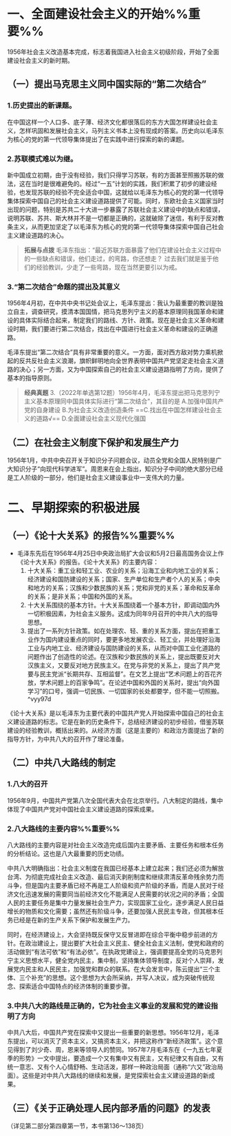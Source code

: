 # 一、全面建设社会主义的开始%%重要%%
1956年社会主义改造基本完成，标志着我国进入社会主义初级阶段，开始了全面建设社会主义的新时期。
## （一）提出马克思主义同中国实际的“第二次结合”
### 1.历史提出的新课题。
在中国这样一个人口多、底子薄、经济文化都很落后的东方大国怎样建设社会主义，怎样巩固和发展社会主义，马列主义书本上没有现成的答案。历史向以毛泽东为核心的党的第一代领导集体提出了在实践中进行探索的新的课题。
### 2.苏联模式难以为继。
新中国成立初期，由于没有经验，我们只得学习苏联，有的方面甚至照搬苏联的做法，这在当时是很难避免的。经过“一五”计划的实践，我们积累了初步的建设经验，也发现苏联的经验不完全适合中国，这就给以毛泽东为核心的党的第一代领导集体探索中国自己的社会主义建设道路提供了可能。同时，东欧社会主义国家当时出现的问题，特别是苏共二十大进一步暴露了苏联社会主义建设中的缺点和错误，说明苏联、苏共、斯大林并不是一切都是正确的，这就破除了迷信，有利于反对教条主义，从而更加坚定了以毛泽东为核心的党的第一代领导集体探索中国自己社会主义建设道路的决心。

>**拓展与点拨**
毛泽东指出：“最近苏联方面暴露了他们在建设社会主义过程中的一些缺点和错误，他们走过，的弯路，你还想走？ 过去我们就是鉴于他们的经验教训，少走了一些弯路，现在当然更要引以为戒。
### 3.“第二次结合”命题的提出及其意义
1956年4月初，在中共中央书记处会议上，毛泽东提出：我认为最重要的教训是独立自主，调查研究，摸清本国国情，把马克思列宁主义的基本原理同我国革命和建设的具体实际结合起来，制定我们的路线、方针、政策。现在是社会主义革命和建设时期，我们要进行第二次结合，找出在中国进行社会主义革命和建设的正确道路。

毛泽东提出“第二次结合”具有非常重要的意义。一方面，面对西方敌对势力乘机掀起的反共反社会主义浪潮，旗帜鲜明地向全世界表明中国共产党坚定走社会主义道路的决心；另一方面，又为中国探索自己的社会主义建设道路指明了方向，提供了基本的指导原则。

>**经典真题**
3.（2022年单选第12题）1956年4月，毛泽东提出把马克思列宁主义基本原理同中国具体实际进行“第二次结合”，其目的是
A.加强中国共产党的自身建设
B.为社会主义改造创造条件
==C.找出在中国怎样建设社会主义的道路√==
D.全面建设社会主义现代化强国
## （二）在社会主义制度下保护和发展生产力
1956年1月，中共中央召开关于知识分子问题会议，动员全党和全国人民特别是广大知识分子“向现代科学进军”。周恩来在会上指出，知识分子中间的绝大部分已经是工人阶级的一部分，他们是社会主义建设事业中一支伟大的力量。
# 二、早期探索的积极进展
## （一）《论十大关系》的报告%%重要%%
- 毛泽东先后在1956年4月25日中央政治局扩大会议和5月2日最高国务会议上作《论十大关系》的报告。《论十大关系》的主要内容：
	1. 十大关系：重工业和轻工业、农业的关系；沿海工业和内地工业的关系；经济建设和国防建设的关系；国家、生产单位和生产者个人的关系；中央和地方的关系；汉族和少数民族的关系；党和非党的关系；革命和反革命的关系；是非关系；中国和外国的关系。
	2. 十大关系围绕的基本方针。十大关系围绕着一个基本方针，即调动国内外一切积极因素，为社会主义服务。这成为同年9月召开的中共八大的指导思想。
	3. 提出了一系列方针政策。如在处理农、轻、重的关系方面，提出在把重工业作为国内建设重点的同时，要更多地发展农业、轻工业，并处理好沿海工业与内地工业、经济建设与国防建设的关系，从而对中国工业化道路的问题作出了创造性的论述。在汉族和少数民族的关系上，提出既要反对大汉族主义，又要反对地方民族主义。在党与非党的关系上，提出了共产党要与民主党派“长期共存、互相监督”。在文艺上提出“艺术问题上的百花齐放，学术问题上的百家争鸣”。在论述中国和外国的关系时，提出“向外国学习”的口号，强调一切民族、一切国家的长处都要学，但不能一切照搬。 ^vyy97d

《论十大关系》是以毛泽东为主要代表的中国共产党人开始探索中国自己的社会主义建设道路的标志。它是在新的历史条件下，总结经济建设的初步经验，借鉴苏联建设的经验教训，概括出来的。从经济方面（这是主要的）和政治方面提出了新的指导方针，为中共八大的召开作了理论准备。
## （二）中共八大路线的制定
### 1.八大的召开
1956年9月，中国共产党第八次全国代表大会在北京举行。八大制定的路线，集中体现了中国共产党对中国社会主义建设道路的探索成果。
### 2.八大路线的主要内容%%重要%%
八大路线的主要内容是对社会主义改造完成后国内主要矛盾、主要任务和根本任务的分析结论。这也是八大最重要的历史功绩。

中共八大明确指出：社会主义制度在我国已经基本上建立起来；我们还必须为解放台湾、为彻底完成社会主义改造、最后消灭剥削制度和继续肃清反革命残余势力而斗争，但是国内主要矛盾已经不再是工人阶级和资产阶级的矛盾，而是人民对于经济文化迅速发展的需要同当前经济文化不能满足人民需要的状况之间的矛盾；全国人民的主要任务是集中力量发展社会生产力，实现国家工业化，逐步满足人民日益增长的物质和文化需要；虽然还有阶级斗争，还要加强人民民主专政，但其根本任务已经是在新的生产关系下保护和发展生产力。

同时，在经济建设上，大会坚持既反保守又反冒进即在综合平衡中稳步前进的方针。在政治建设上，提出要扩大社会主义民主、健全社会主义法制，使党和政府的活动做到“有法可依”和“有法必依”。在执政党建设上，强调要提高全党的马克思列宁主义思想水平，健全党内民主，集中制，坚持集体领导制度，反对个人崇拜，发展党内民主和人民民主，加强党和群众的联系。在大会发言中，陈云提出“三个主体、三个补充”的思想。这个思想为大会所采纳，并写人决议，成为突破传统观念、探索适合中国特点的经济体制的重要步骤。
### 3.中共八大的路线是正确的，它为社会主义事业的发展和党的建设指明了方向
中共八大后，中国共产党在探索中又提出一些重要的新思想。1956年12月，毛泽东提出，可以消灭了资本主义，又搞资本主义，并把这称作“新经济政策”。这个意见得到了刘少奇、周，恩来等领导人的赞同。1957年7月毛泽东在《一九五七年夏季的形势》一文中提出，要造成一个又有集中又有民主，又有纪律又有自由，又有统一意志、又有个人心情舒畅、生动活泼，那样一种政治局面（通称“六又”政治局面）。这些是对中共八大路线的继续和发展，是党探索社会主义建设道路的新成果。
## （三）《关于正确处理人民内部矛盾的问题》的发表
（详见第二部分第四章第一节，本书第136～138页）